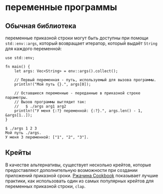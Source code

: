 # переменные программы

## Обычная библиотека

переменные приказной строки могут быть доступны при помощи 
`std::env::args`, который возвращает итератор, который 
выдаёт `String` для каждого переменной:

```rust,editable
use std::env;

fn main() {
    let args: Vec<String> = env::args().collect();

    // Первый переменная - путь, используемый для вызова программы.
    println!("Мой путь {}.", args[0]);

    // Оставшиеся переменные - переданные в приказной строке параметры.
    // Вызов программы выглядит так:
    //   $ ./args arg1 arg2
    println!("У меня {:?} переменной: {:?}.", args.len() - 1, &args[1..]);
}
```

```shell
$ ./args 1 2 3
Мой путь ./args.
У меня 3 переменной: ["1", "2", "3"].
```

## Крейты

В качестве альтернативы, существует несколько крейтов, которые 
предоставляют дополнительную возможности при создании 
приложений приказной сроки. [Ржачина Cookbook](https://rust-lang-nursery.github.io/rust-cookbook/cli/arguments.html) показывает 
лучшие практики, как использовать один из самых популярных 
крейтов для переменных приказной строки, `clap`.
